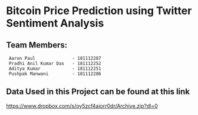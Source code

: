 # Bitcoin Price Prediction using Twitter Sentiment Analysis
## Team Members:
     Aaron Paul              - 181112287
     Pradhi Anil Kumar Das   - 181112252
     Aditya Kumar            - 181112251
     Pushpak Manwani         - 181112286
## Data Used in this Project can be found at this link
https://www.dropbox.com/s/oy5zcf4aiorr0dr/Archive.zip?dl=0
